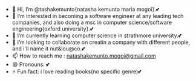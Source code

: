 - 👋 Hi, I’m @tashakemunto{natasha kemunto maria mogoi}.💕
- 👀 I’m interested in becoming a software engineer at any leading tech companies, and also doing a msc in computer science/software engineering{oxford university}.💕
- 🌱 I’m currently learning computer science in strathmore university.💕
- 💞️ I’m looking to collaborate on creatin a company with different people, and i'll name it nut&lou@co.💕
- 📫 How to reach me : natashakemunto.mogoi@gmail.com
- 😄 Pronouns: 💕
- ⚡ Fun fact: i love reading books(no specific genre)💕

<!---
tashakemunto/tashakemunto is a ✨ special ✨ repository because its `README.md` (this file) appears on your GitHub profile.
You can click the Preview link to take a look at your changes.
--->
